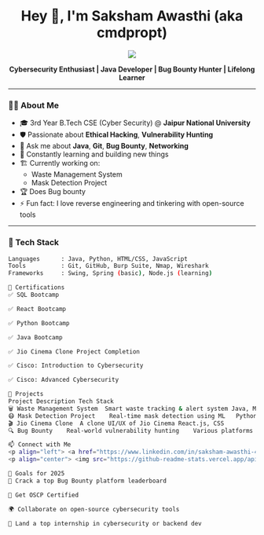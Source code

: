 <h1 align="center">Hey 👋, I'm Saksham Awasthi (aka cmdpropt)</h1>

<p align="center">
  <img src="https://readme-typing-svg.herokuapp.com/?lines=Cybersecurity+Enthusiast;Java+Developer;Git+Ninja;Bug+Bounty+Hunter&center=true&width=440&height=45">
</p>

<p align="center">
  <b>Cybersecurity Enthusiast | Java Developer | Bug Bounty Hunter | Lifelong Learner</b>
</p>

---

### 👨‍💻 About Me

- 🎓 3rd Year B.Tech CSE (Cyber Security) @ **Jaipur National University**
- 🛡️ Passionate about **Ethical Hacking**, **Vulnerability Hunting**
- 💬 Ask me about **Java**, **Git**, **Bug Bounty**, **Networking**
- 🧠 Constantly learning and building new things
- 🏗️ Currently working on:
  - Waste Management System
  - Mask Detection Project
- 🏆 Does Bug bounty
- ⚡ Fun fact: I love reverse engineering and tinkering with open-source tools

---

### 🧰 Tech Stack

```bash
Languages      : Java, Python, HTML/CSS, JavaScript
Tools          : Git, GitHub, Burp Suite, Nmap, Wireshark
Frameworks     : Swing, Spring (basic), Node.js (learning)

📜 Certifications
✅ SQL Bootcamp

✅ React Bootcamp

✅ Python Bootcamp

✅ Java Bootcamp

✅ Jio Cinema Clone Project Completion

✅ Cisco: Introduction to Cybersecurity

✅ Cisco: Advanced Cybersecurity

🧪 Projects
Project	Description	Tech Stack
🗑️ Waste Management System	Smart waste tracking & alert system	Java, MySQL, HTML/CSS
😷 Mask Detection Project	Real-time mask detection using ML	Python, OpenCV
🎬 Jio Cinema Clone	A clone UI/UX of Jio Cinema	React.js, CSS
🔍 Bug Bounty	Real-world vulnerability hunting	Various platforms

📫 Connect with Me
<p align="left"> <a href="https://www.linkedin.com/in/saksham-awasthi-4267b0254/" target="_blank"><img alt="LinkedIn" src="https://img.shields.io/badge/LinkedIn-blue?style=for-the-badge&logo=linkedin"></a> <a href="https://github.com/cmdpropt" target="_blank"><img alt="GitHub" src="https://img.shields.io/badge/GitHub-black?style=for-the-badge&logo=github"></a> <a href="mailto:sakshamawasthi99@gmail.com"><img alt="Gmail" src="https://img.shields.io/badge/Email-red?style=for-the-badge&logo=gmail"></a> </p>
<p align="center"> <img src="https://github-readme-stats.vercel.app/api?username=cmdpropt&show_icons=true&theme=radical" height="150"> <img src="https://github-readme-stats.vercel.app/api/top-langs/?username=cmdpropt&layout=compact&theme=radical" height="150"> </p>

🚀 Goals for 2025
🥇 Crack a top Bug Bounty platform leaderboard

📜 Get OSCP Certified

🌍 Collaborate on open-source cybersecurity tools

💼 Land a top internship in cybersecurity or backend dev
